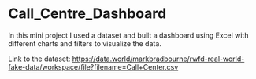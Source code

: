 # Call_Centre_Dashboard
In this mini project I used a dataset and built a dashboard using Excel with different charts and filters to visualize the data.

Link to the dataset: https://data.world/markbradbourne/rwfd-real-world-fake-data/workspace/file?filename=Call+Center.csv
